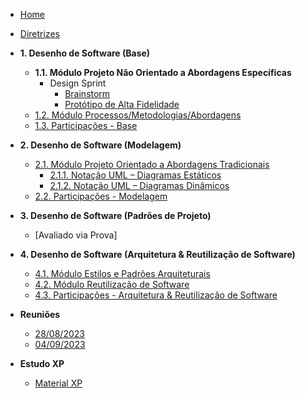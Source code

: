 <!-- docs/_sidebar.md -->

- [Home](/docs)
- [Diretrizes](Diretrizes/Diretrizes.md)

- **1. Desenho de Software (Base)**
  - **1.1. Módulo Projeto Não Orientado a Abordagens Específicas**
    - Design Sprint
      - [Brainstorm](Base/designSprint/brainstorm.md)
      - [Protótipo de Alta Fidelidade](Base/designSprint/prototipo.md)
  - [1.2. Módulo Processos/Metodologias/Abordagens](/docs/Base/1.2.ProcessosMetodologiasAbordagens.md)
  - [1.3. Participações - Base](/docs/Base/1.3.ParticipacoesBase.md)

- **2. Desenho de Software (Modelagem)**
  - [2.1. Módulo Projeto Orientado a Abordagens Tradicionais](/docs/Modelagem/2.1.ModelagemTradicional.md)
    - [2.1.1. Notação UML – Diagramas Estáticos](/docs/Modelagem/2.1.1.UMLEstaticos.md)
    - [2.1.2. Notação UML – Diagramas Dinâmicos](/docs/Modelagem/2.1.2.UMLDinamicos.md)
  - [2.2. Participações - Modelagem](/docs/Modelagem/2.2.ParticipacoesModelagem.md)

- **3. Desenho de Software (Padrões de Projeto)**
  - [Avaliado via Prova]

- **4. Desenho de Software (Arquitetura & Reutilização de Software)**
  - [4.1. Módulo Estilos e Padrões Arquiteturais](/docs/ArquiteturaReutilizacao/4.1.PadroesArquiteturais.md)
  - [4.2. Módulo Reutilização de Software](/docs/ArquiteturaReutilizacao/4.2.ReutilizacaoDeSoftware.md)
  - [4.3. Participações - Arquitetura & Reutilização de Software](/docs/ArquiteturaReutilizacao/4.3.ParticipacoesArqReutilizacao.md)

- **Reuniões**
  - [28/08/2023](atas-das-reunioes/Reuniao_28_08.md)
  - [04/09/2023](atas-das-reunioes/Reuniao_04_09.md)

- **Estudo XP**
  - [Material XP](Estudo/xp/xp.md)
